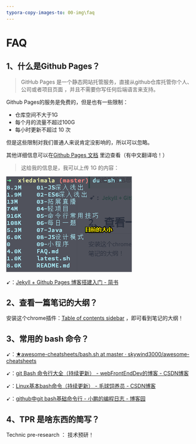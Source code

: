 ```yaml
---
typora-copy-images-to: 00-img\faq
---
```


# FAQ

## 1、什么是Github Pages？

> GitHub Pages 是一个静态网站托管服务，直接从github仓库托管你个人、公司或者项目页面 ，并且不需要你写任何后端语言来支持。

Github Pages的服务是免费的，但是也有一些限制：

- 仓库空间不大于1G
- 每个月的流量不超过100G
- 每小时更新不超过 10 次

但是这些限制对我们普通人来说肯定没影响的，所以可以忽略。

其他详细信息可以在[Github Pages 文档](https://link.jianshu.com/?t=https%3A%2F%2Fhelp.github.com%2Fcategories%2Fgithub-pages-basics%2F) 里边查看（有中文翻译哈！）

> 这给我的信息是，我可以上传 1G 的内容：

![1568909841304](00-img/faq/1568909841304.png)

➹：[Jekyll + Github Pages 博客搭建入门 - 简书](https://www.jianshu.com/p/9f198d5779e6)

## 2、查看一篇笔记的大纲？

安装这个chrome插件：[Table of contents sidebar](https://chrome.google.com/webstore/detail/ohohkfheangmbedkgechjkmbepeikkej) ，即可看到笔记的大纲！

## 3、常用的 bash 命令？

➹：[★awesome-cheatsheets/bash.sh at master · skywind3000/awesome-cheatsheets](https://github.com/skywind3000/awesome-cheatsheets/blob/master/languages/bash.sh)

➹：[git Bash 命令行大全（持续更新） - webFrontEndDev的博客 - CSDN博客](https://blog.csdn.net/webfrontenddev/article/details/83182436)

➹：[Linux基本bash命令（持续更新） - 毛球饲养员 - CSDN博客](https://blog.csdn.net/u012442157/article/details/73692168)

➹：[github中git bash基础命令行 - 小鹏的编程日志 - 博客园](https://www.cnblogs.com/WangXinPeng/p/8016293.html)

## 4、TPR 是啥东西的简写？

Technic pre-research ： 技术预研！




